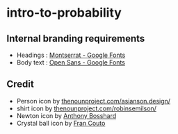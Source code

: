 # intro-to-probability

## Internal branding requirements

- Headings : [Montserrat - Google Fonts](https://fonts.google.com/specimen/Montserrat)
- Body text : [Open Sans - Google Fonts](https://fonts.google.com/specimen/Open+Sans)

## Credit

* Person icon by [thenounproject.com/asianson.design/](https://thenounproject.com/asianson.design/)
* shirt icon by [thenounproject.com/robinsemilson/](https://thenounproject.com/robinsemilson/)
* Newton icon by [Anthony Bosshard](https://thenounproject.com/le101edaltonien/)
* Crystal ball icon by [Fran Couto](https://thenounproject.com/culombioart/)